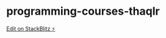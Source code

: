 # programming-courses-thaqlr

[Edit on StackBlitz ⚡️](https://stackblitz.com/edit/programming-courses-e1wauk)